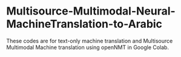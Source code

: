 # Multisource-Multimodal-Neural-MachineTranslation-to-Arabic
These codes are for text-only machine translation and Multisource Multimodal Machine translation using openNMT in Google Colab.
